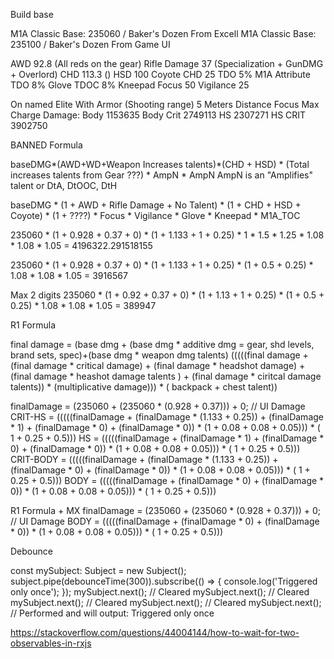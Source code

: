 Build base

M1A Classic Base: 235060 / Baker's Dozen From Excell
M1A Classic Base: 235100 / Baker's Dozen From Game UI

AWD 92.8 (All reds on the gear)
Rifle Damage 37 (Specialization + GunDMG + Overlord)
CHD 113.3 ()
HSD 100
Coyote CHD 25 
TDO 5% M1A Attribute
TDO 8% Glove
TDOC 8% Kneepad
Focus 50
Vigilance 25

On named Elite With Armor (Shooting range) 5 Meters Distance Focus Max Charge
Damage:
Body 1153635
Body Crit 2749113
HS 2307271
HS CRIT 3902750


BANNED Formula

baseDMG*(AWD+WD+Weapon Increases talents)*(CHD + HSD) * (Total increases talents from Gear ???) * AmpN * AmpN
AmpN is an "Amplifies" talent or DtA, DtOOC, DtH

baseDMG * (1 + AWD + Rifle Damage + No Talent) * (1 + CHD + HSD + Coyote) * (1 + ????) * Focus * Vigilance * Glove * Kneepad * M1A_TOC

235060 * (1 + 0.928 + 0.37 + 0) * (1 + 1.133 + 1 + 0.25) * 1 * 1.5 * 1.25 * 1.08 * 1.08 * 1.05 = 4196322.291518155

235060 * (1 + 0.928 + 0.37 + 0) * (1 + 1.133 + 1 + 0.25) * (1 + 0.5 + 0.25) * 1.08 * 1.08 * 1.05 = 3916567

Max 2 digits
235060 * (1 + 0.92 + 0.37 + 0) * (1 + 1.13 + 1 + 0.25) * (1 + 0.5 + 0.25) * 1.08 * 1.08 * 1.05 = 389947


R1 Formula

final damage = (base dmg + (base dmg  * additive dmg = gear, shd levels, brand sets, spec)+(base dmg * weapon dmg talents)
(((((final damage + (final damage * critical damage) + (final damage * headshot damage) + (final damage * heashot damage talents ) + (final damage * ciritcal damage talents)) * (multiplicative damage))) * ( backpack + chest talent))

finalDamage = (235060 + (235060 * (0.928 + 0.37))) + 0; // UI Damage
CRIT-HS = (((((finalDamage + (finalDamage * (1.133 + 0.25)) + (finalDamage * 1) + (finalDamage * 0) + (finalDamage * 0)) * (1 + 0.08 + 0.08 + 0.05))) * ( 1 + 0.25 + 0.5)))
HS = (((((finalDamage + (finalDamage * 1) + (finalDamage * 0) + (finalDamage * 0)) * (1 + 0.08 + 0.08 + 0.05))) * ( 1 + 0.25 + 0.5)))
CRIT-BODY = (((((finalDamage + (finalDamage * (1.133 + 0.25)) + (finalDamage * 0) + (finalDamage * 0)) * (1 + 0.08 + 0.08 + 0.05))) * ( 1 + 0.25 + 0.5)))
BODY = (((((finalDamage + (finalDamage * 0) + (finalDamage * 0)) * (1 + 0.08 + 0.08 + 0.05))) * ( 1 + 0.25 + 0.5)))

R1 Formula + MX
finalDamage = (235060 + (235060 * (0.928 + 0.37))) + 0; // UI Damage
BODY = (((((finalDamage + (finalDamage * 0) + (finalDamage * 0)) * (1 + 0.08 + 0.08 + 0.05))) * ( 1 + 0.25 + 0.5)))

Debounce 

const mySubject: Subject<void> = new Subject();
subject.pipe(debounceTime(300)).subscribe(() => {
  console.log('Triggered only once');
});
mySubject.next(); // Cleared
mySubject.next(); // Cleared
mySubject.next(); // Cleared
mySubject.next(); // Cleared
mySubject.next(); // Performed and will output: Triggered only once


https://stackoverflow.com/questions/44004144/how-to-wait-for-two-observables-in-rxjs